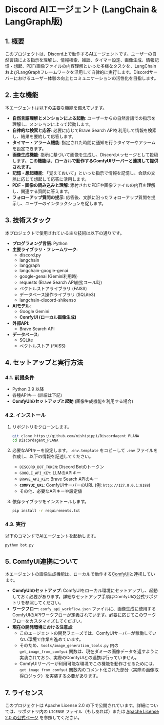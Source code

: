 # Discord AIエージェント (LangChain & LangGraph版)

## 1. 概要

このプロジェクトは、Discord上で動作するAIエージェントです。ユーザーの自然言語による指示を理解し、情報検索、雑談、タイマー設定、画像生成、情報記憶・想起、PDF/画像ファイルの内容理解といった多様なタスクを、LangChainおよびLangGraphフレームワークを活用して自律的に実行します。Discordサーバーにおけるユーザー体験の向上とコミュニケーションの活性化を目指します。

## 2. 主な機能

本エージェントは以下の主要な機能を備えています。

*   **自然言語理解とメンションによる起動**: ユーザーからの自然言語での指示を理解し、メンションによって起動します。
*   **自律的な検索と応答**: 必要に応じてBrave Search APIを利用して情報を検索し、結果を要約して応答します。
*   **タイマー・アラーム機能**: 指定された時間に通知を行うタイマーやアラームを設定できます。
*   **画像生成機能**: 指示に基づいて画像を生成し、Discordメッセージとして投稿します。**この機能は、ローカルで動作するComfyUIサーバーと連携して提供されます。**
*   **記憶・想起機能**: 「覚えておいて」といった指示で情報を記憶し、会話の文脈に応じて想起して応答に活用します。
*   **PDF・画像の読み込みと理解**: 添付されたPDFや画像ファイルの内容を理解し、関連する質問に答えます。
*   **フォローアップ質問の提示**: 応答後、文脈に沿ったフォローアップ質問を提示し、ユーザーのインタラクションを促します。

## 3. 技術スタック

本プロジェクトで使用されている主な技術は以下の通りです。

*   **プログラミング言語**: Python
*   **主要ライブラリ・フレームワーク**:
    *   discord.py
    *   langchain
    *   langgraph
    *   langchain-google-genai
    *   google-genai (Gemini利用時)
    *   requests (Brave Search API直接コール時)
    *   ベクトルストアライブラリ (FAISS)
    *   データベース操作ライブラリ (SQLite3)
    *   langchain-discord-shikenso
*   **AIモデル**:
    *   Google Gemini
    *   **ComfyUI (ローカル画像生成)**
*   **外部API**:
    *   Brave Search API
*   **データベース**:
    *   SQLite
    *   ベクトルストア (FAISS)

## 4. セットアップと実行方法

### 4.1. 前提条件

*   Python 3.9 以降
*   各種APIキー (詳細は下記)
*   **ComfyUIのセットアップと起動** (画像生成機能を利用する場合)

### 4.2. インストール

1.  リポジトリをクローンします。
    ```bash
    git clone https://github.com/nishipippi/Discordagent_PLANA
    cd Discordagent_PLANA
    ```
2.  必要なAPIキーを設定します。`.env.template` をコピーして `.env` ファイルを作成し、以下の情報を記述してください。
    *   `DISCORD_BOT_TOKEN`: Discord Botのトークン
    *    `GOOGLE_API_KEY`: LLMのAPIキー
    *   `BRAVE_API_KEY`: Brave Search APIのキー
    *   **`COMFYUI_URL`**: ComfyUIサーバーのURL (例: `http://127.0.0.1:8188`)
    *   その他、必要なAPIキーや設定値

3.  依存ライブラリをインストールします。
    ```bash
    pip install -r requirements.txt
    ```

### 4.3. 実行

以下のコマンドでAIエージェントを起動します。

```bash
python bot.py
```

## 5. ComfyUI連携について

本エージェントの画像生成機能は、ローカルで動作する[ComfyUI](https://github.com/comfyanonymous/ComfyUI)と連携しています。

*   **ComfyUIのセットアップ**: ComfyUIをローカル環境にセットアップし、起動しておく必要があります。詳細なセットアップ手順はComfyUIの公式リポジトリを参照してください。
*   **ワークフロー**: `comfy_api_workflow.json` ファイルに、画像生成に使用するComfyUIのAPIワークフローが定義されています。必要に応じてこのワークフローをカスタマイズしてください。
*   **現在の開発環境における注意点**:
    *   このエージェントの開発フェーズでは、ComfyUIサーバーが稼働していない環境で作業を進めています。
    *   そのため、`tools/image_generation_tools.py` 内の `get_image_from_comfyui` 関数は、現在ダミーの画像データを返すように実装されており、実際のComfyUIとの連携は行っていません。
    *   ComfyUIサーバーが利用可能な環境でこの機能を動作させるためには、`get_image_from_comfyui` 関数内のコメント化された部分（実際の画像取得ロジック）を実装する必要があります。

## 7. ライセンス

このプロジェクトは Apache License 2.0 の下で公開されています。詳細については、リポジトリ内の `LICENSE` ファイル（もしあれば）または [Apache License 2.0 の公式ページ](https://www.apache.org/licenses/LICENSE-2.0) を参照してください。
